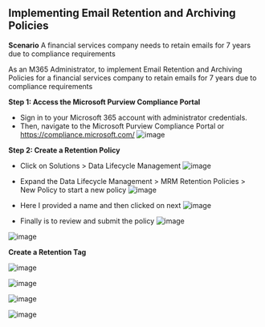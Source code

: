## **Implementing Email Retention and Archiving Policies**

**Scenario**
A financial services company needs to retain emails for 7 years due to compliance requirements

As an M365 Administrator, to implement Email Retention and Archiving Policies for a financial services company to retain emails for 7 years due to compliance requirements

**Step 1: Access the Microsoft Purview Compliance Portal**
- Sign in to your Microsoft 365 account with administrator credentials.
- Then, navigate to the Microsoft Purview Compliance Portal or https://compliance.microsoft.com/
![image](https://github.com/user-attachments/assets/9b502a1a-4dd3-4cbb-8d31-f5a18babbbd2)

**Step 2: Create a Retention Policy**
- Click on Solutions > Data Lifecycle Management
![image](https://github.com/user-attachments/assets/14ab7628-11e0-4398-9479-fe75dc6e854d)

- Expand the Data Lifecycle Management > MRM Retention Policies > New Policy to start a new policy
![image](https://github.com/user-attachments/assets/5495ff06-1ad7-47f9-92d3-27330b560ff8)

- Here I provided a name and then clicked on next
![image](https://github.com/user-attachments/assets/8ea95a10-7cb1-48f0-853c-72d9de53f7d2)

- Finally is to review and submit the policy
![image](https://github.com/user-attachments/assets/3527ef33-70b1-4553-a474-e01bbe6d9372)


![image](https://github.com/user-attachments/assets/a9540632-2ff7-4618-8c38-33e51306f9de)

**Create a Retention Tag**

![image](https://github.com/user-attachments/assets/7fb074b0-3aa0-46db-b912-fd19d3e76df3)

![image](https://github.com/user-attachments/assets/972cbf62-1d08-4933-9e55-9e32fa9a0da3)

![image](https://github.com/user-attachments/assets/b4dc0ddf-3a5c-4991-915f-65f101291112)

![image](https://github.com/user-attachments/assets/3a7ee9be-af7e-4896-aee3-c7b60888186b)





